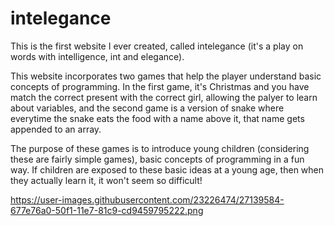# intelegance



This is the first website I ever created, called intelegance (it's a play on words with intelligence, int and elegance). 

This website incorporates two games that help the player understand basic concepts of programming. In the first game, it's Christmas and you have match the correct present with the correct girl, allowing the palyer to learn about variables, and the second game is a version of snake where everytime the snake eats the food with a name above it, that name gets appended to an array. 

The purpose of these games is to introduce young children (considering these are fairly simple games), basic concepts of programming in a fun way. If children are exposed to these basic ideas at a young age, then when they actually learn it, it won't seem so difficult! 


https://user-images.githubusercontent.com/23226474/27139584-677e76a0-50f1-11e7-81c9-cd9459795222.png
